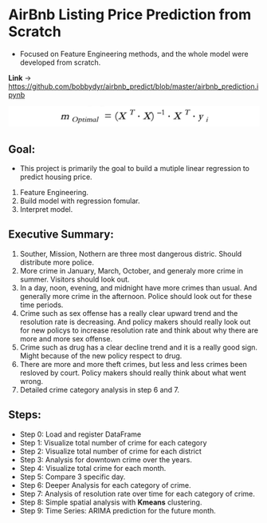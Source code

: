 # AirBnb Listing Price Prediction from Scratch

- Focused on Feature Engineering methods, and the whole model were developed from scratch. 


**Link** -> https://github.com/bobbydyr/airbnb_predict/blob/master/airbnb_prediction.ipynb

![](/pic/fomular1.png)

## Goal:
- This project is primarily the goal to build a mutiple linear regression to predict housing price.

1. Feature Engineering.
2. Build model with regression fomular.
3. Interpret model.

## Executive Summary:

1. Souther, Mission, Nothern are three most dangerous distric. Should distribute more police.
2. More crime in January, March, October, and generaly more crime in summer. Visitors should look out.
3. In a day, noon, evening, and midnight have more crimes than usual. And generally more crime in the afternoon. Police should look out for these time periods.
4. Crime such as sex offense has a really clear upward trend and the resolution rate is decreasing. And policy makers should really look out for new policys to increase resolution rate and think about why there are more and more sex offense.
5. Crime such as drug has a clear decline trend and it is a really good sign. Might because of the new policy respect to drug. 
6. There are more and more theft crimes, but less and less crimes been resloved by court. Policy makers should really think about what went wrong.
7. Detailed crime category analysis in step 6 and 7.

## Steps:
- Step 0: Load and register DataFrame
- Step 1: Visualize total number of crime for each category
- Step 2: Visualize total number of crime for each district
- Step 3: Analysis for downtown crime over the years.
- Step 4: Visualize total crime for each month.
- Step 5: Compare 3 specific day.
- Step 6: Deeper Analysis for each category of crime.
- Step 7: Analysis of resolution rate over time for each category of crime.
- Step 8: Simple spatial analysis with **Kmeans** clustering.
- Step 9: Time Series: ARIMA prediction for the future month.


